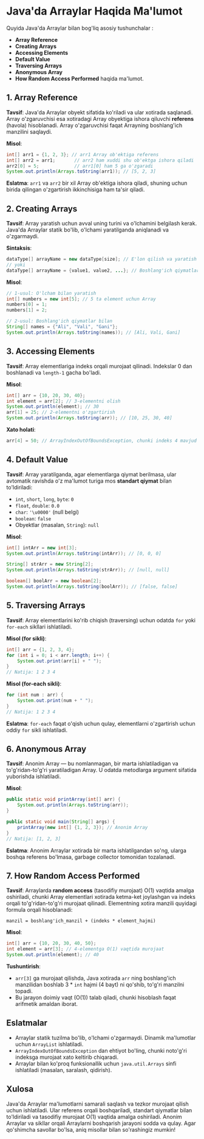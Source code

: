 # Java'da Arraylar Haqida Ma'lumot

Quyida Java'da Arraylar bilan bog'liq asosiy tushunchalar :
- **Array Reference**
- **Creating Arrays**
- **Accessing Elements**
- **Default Value**
- **Traversing Arrays**
- **Anonymous Array**
- **How Random Access Performed** haqida ma'lumot.

## 1. Array Reference
**Tavsif**: Java'da Arraylar obyekt sifatida ko'riladi va ular xotirada saqlanadi. Array o'zgaruvchisi esa xotiradagi Array obyektiga ishora qiluvchi **referens** (havola) hisoblanadi. Array o'zgaruvchisi faqat Arrayning boshlang'ich manzilini saqlaydi.

**Misol**:
```java
int[] arr1 = {1, 2, 3}; // arr1 Array ob'ektiga referens
int[] arr2 = arr1;       // arr2 ham xuddi shu ob'ektga ishora qiladi
arr2[0] = 5;             // arr1[0] ham 5 ga o'zgaradi
System.out.println(Arrays.toString(arr1)); // [5, 2, 3]
```

**Eslatma**: `arr1` va `arr2` bir xil Array ob'ektiga ishora qiladi, shuning uchun birida qilingan o'zgartirish ikkinchisiga ham ta'sir qiladi.

## 2. Creating Arrays
**Tavsif**: Array yaratish uchun avval uning turini va o'lchamini belgilash kerak. Java'da Arraylar statik bo'lib, o'lchami yaratilganda aniqlanadi va o'zgarmaydi.

**Sintaksis**:
```java
dataType[] arrayName = new dataType[size]; // E'lon qilish va yaratish
// yoki
dataType[] arrayName = {value1, value2, ...}; // Boshlang'ich qiymatlar bilan
```

**Misol**:
```java
// 1-usul: O'lcham bilan yaratish
int[] numbers = new int[5]; // 5 ta element uchun Array
numbers[0] = 1;
numbers[1] = 2;

// 2-usul: Boshlang'ich qiymatlar bilan
String[] names = {"Ali", "Vali", "Gani"};
System.out.println(Arrays.toString(names)); // [Ali, Vali, Gani]
```

## 3. Accessing Elements
**Tavsif**: Array elementlariga indeks orqali murojaat qilinadi. Indekslar 0 dan boshlanadi va `length-1` gacha bo'ladi.

**Misol**:
```java
int[] arr = {10, 20, 30, 40};
int element = arr[2]; // 3-elementni olish
System.out.println(element); // 30
arr[1] = 25; // 2-elementni o'zgartirish
System.out.println(Arrays.toString(arr)); // [10, 25, 30, 40]
```

**Xato holati**:
```java
arr[4] = 50; // ArrayIndexOutOfBoundsException, chunki indeks 4 mavjud emas
```

## 4. Default Value
**Tavsif**: Array yaratilganda, agar elementlarga qiymat berilmasa, ular avtomatik ravishda o'z ma'lumot turiga mos **standart qiymat** bilan to'ldiriladi:
- `int`, `short`, `long`, `byte`: `0`
- `float`, `double`: `0.0`
- `char`: `'\u0000'` (null belgi)
- `boolean`: `false`
- Obyektlar (masalan, `String`): `null`

**Misol**:
```java
int[] intArr = new int[3];
System.out.println(Arrays.toString(intArr)); // [0, 0, 0]

String[] strArr = new String[2];
System.out.println(Arrays.toString(strArr)); // [null, null]

boolean[] boolArr = new boolean[2];
System.out.println(Arrays.toString(boolArr)); // [false, false]
```

## 5. Traversing Arrays
**Tavsif**: Array elementlarini ko'rib chiqish (traversing) uchun odatda `for` yoki `for-each` sikllari ishlatiladi.

**Misol (for sikli)**:
```java
int[] arr = {1, 2, 3, 4};
for (int i = 0; i < arr.length; i++) {
    System.out.print(arr[i] + " ");
}
// Natija: 1 2 3 4
```

**Misol (for-each sikli)**:
```java
for (int num : arr) {
    System.out.print(num + " ");
}
// Natija: 1 2 3 4
```

**Eslatma**: `for-each` faqat o'qish uchun qulay, elementlarni o'zgartirish uchun oddiy `for` sikli ishlatiladi.

## 6. Anonymous Array
**Tavsif**: Anonim Array — bu nomlanmagan, bir marta ishlatiladigan va to'g'ridan-to'g'ri yaratiladigan Array. U odatda metodlarga argument sifatida yuborishda ishlatiladi.

**Misol**:
```java
public static void printArray(int[] arr) {
    System.out.println(Arrays.toString(arr));
}

public static void main(String[] args) {
    printArray(new int[] {1, 2, 3}); // Anonim Array
}
// Natija: [1, 2, 3]
```

**Eslatma**: Anonim Arraylar xotirada bir marta ishlatilgandan so'ng, ularga boshqa referens bo'lmasa, garbage collector tomonidan tozalanadi.

## 7. How Random Access Performed
**Tavsif**: Arraylarda **random access** (tasodifiy murojaat) O(1) vaqtida amalga oshiriladi, chunki Array elementlari xotirada ketma-ket joylashgan va indeks orqali to'g'ridan-to'g'ri murojaat qilinadi. Elementning xotira manzili quyidagi formula orqali hisoblanadi:
```
manzil = boshlang'ich_manzil + (indeks * element_hajmi)
```

**Misol**:
```java
int[] arr = {10, 20, 30, 40, 50};
int element = arr[3]; // 4-elementga O(1) vaqtida murojaat
System.out.println(element); // 40
```

**Tushuntirish**:
- `arr[3]` ga murojaat qilishda, Java xotirada `arr` ning boshlang'ich manzilidan boshlab 3 * `int` hajmi (4 bayt) ni qo'shib, to'g'ri manzilni topadi.
- Bu jarayon doimiy vaqt (O(1)) talab qiladi, chunki hisoblash faqat arifmetik amaldan iborat.

## Eslatmalar
- Arraylar statik tuzilma bo'lib, o'lchami o'zgarmaydi. Dinamik ma'lumotlar uchun `ArrayList` ishlatiladi.
- `ArrayIndexOutOfBoundsException` dan ehtiyot bo'ling, chunki noto'g'ri indeksga murojaat xato keltirib chiqaradi.
- Arraylar bilan ko'proq funksionallik uchun `java.util.Arrays` sinfi ishlatiladi (masalan, saralash, qidirish).

## Xulosa
Java'da Arraylar ma'lumotlarni samarali saqlash va tezkor murojaat qilish uchun ishlatiladi. Ular referens orqali boshqariladi, standart qiymatlar bilan to'ldiriladi va tasodifiy murojaat O(1) vaqtida amalga oshiriladi. Anonim Arraylar va sikllar orqali Arraylarni boshqarish jarayoni sodda va qulay. Agar qo'shimcha savollar bo'lsa, aniq misollar bilan so'rashingiz mumkin!
